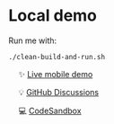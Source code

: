 # Local demo

Run me with:

```bash
./clean-build-and-run.sh
```

&emsp; :sparkles: [Live mobile demo](https://react.frameright.io)

&emsp; :bulb: [GitHub Discussions](https://github.com/Frameright/react-image-display-control/discussions)

&emsp; 💻 [CodeSandbox](https://codesandbox.io/s/image-display-control-react-component-m6qj9r)
